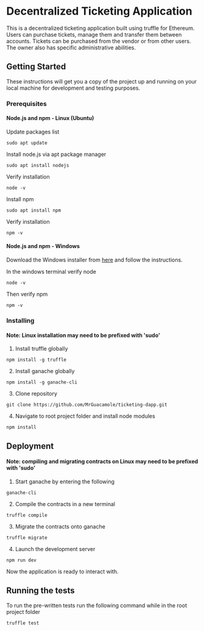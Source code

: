 # Decentralized Ticketing Application
This is a decentralized ticketing application built using truffle for Ethereum. Users can purchase tickets, manage them and transfer them between accounts. Tickets can be purchased from the vendor or from other users. The owner also has specific administrative abilities.

## Getting Started

These instructions will get you a copy of the project up and running on your local machine for development and testing purposes. 

### Prerequisites

#### Node.js and npm - Linux (Ubuntu)

Update packages list
```
sudo apt update
```
Install node.js via apt package manager
```
sudo apt install nodejs
```
Verify installation
```
node -v
```
Install npm
```
sudo apt install npm
```
Verify installation
```
npm -v
```
#### Node.js and npm - Windows
Download the Windows installer from [here](https://nodejs.org/en/download/) and follow the instructions.

In the windows terminal verify node
```
node -v
```
Then verify npm
```
npm -v
```
### Installing
#### Note: Linux installation may need to be prefixed with 'sudo'

1. Install truffle globally
```
npm install -g truffle
```
2. Install ganache globally
```
npm install -g ganache-cli
```
3. Clone repository
```
git clone https://github.com/MrGuacamole/ticketing-dapp.git
```
4. Navigate to root project folder and install node modules
```
npm install
```

## Deployment
#### Note: compiling and migrating contracts on Linux may need to be prefixed with 'sudo' 

1. Start ganache by entering the following 
```
ganache-cli
```
2. Compile the contracts in a new terminal
```
truffle compile
```
3. Migrate the contracts onto ganache
```
truffle migrate
```
4. Launch the development server
```
npm run dev
```
Now the application is ready to interact with.

## Running the tests

To run the pre-written tests run the following command while in the root project folder
```
truffle test
```
